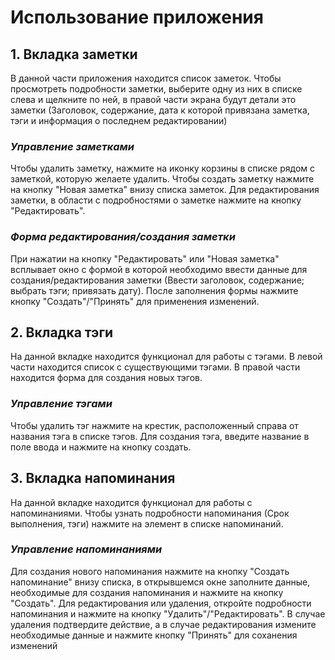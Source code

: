 # Использование приложения
## 1. Вкладка заметки
В данной части приложения находится список заметок. Чтобы просмотреть подробности заметки, выберите одну из них в списке 
слева и щелкните по ней, в правой части экрана будут детали это заметки (Заголовок, содержание, дата к которой привязана заметка, тэги и информация о последнем редактировании)
### _Управление заметками_
Чтобы удалить заметку, нажмите на иконку корзины в списке рядом с заметкой, которую желаете удалить. Чтобы создать заметку нажмите на кнопку "Новая заметка" внизу списка заметок.
Для редактирования заметки, в области с подробностями о заметке нажмите на кнопку "Редактировать".
### _Форма редактирования/создания заметки_
При нажатии на кнопку "Редактировать" или "Новая заметка" всплывает окно с формой в которой необходимо ввести данные для создания/редактирования заметки (Ввести заголовок, содержание; выбрать тэги; привязать дату).
После заполнения формы нажмите кнопку "Создать"/"Принять" для применения изменений.
## 2. Вкладка тэги
На данной вкладке находится функционал для работы с тэгами. В левой части находится список с существующими тэгами. В правой части находится форма для создания новых тэгов.
### _Управление тэгами_
Чтобы удалить тэг нажмите на крестик, расположенный справа от названия тэга в списке тэгов. Для создания тэга, введите название в поле ввода и нажмите на кнопку создать.
## 3. Вкладка напоминания
На данной вкладке находится функционал для работы с напоминаниями. Чтобы узнать подробности напоминания (Срок выполнения, тэги) нажмите на элемент в списке напоминаний.
### _Управление напоминаниями_
Для создания нового напоминания нажмите на кнопку "Создать напоминание" внизу списка, в открывшемся окне заполните данные, необходимые для создания напоминания и нажмите на кнопку "Создать".
Для редактирования или удаления, откройте подробности напоминания и нажмите на кнопку "Удалить"/"Редактировать". В случае удаления подтвердите действие, а в случае редактирования измените необходимые данные и нажмите кнопку "Принять"
для соханения изменений
